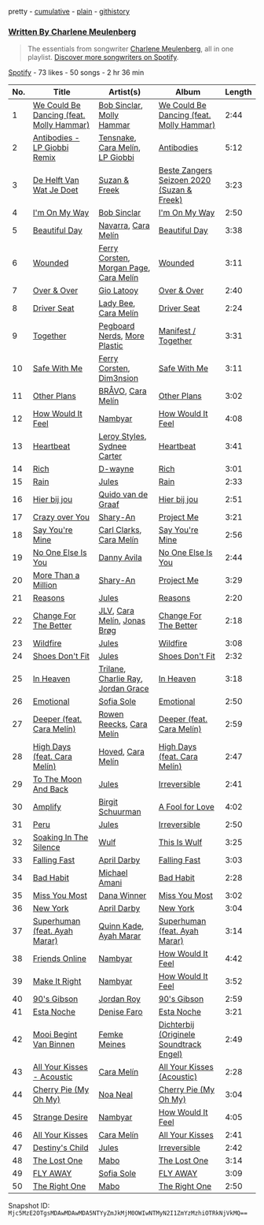 pretty - [cumulative](/playlists/cumulative/37i9dQZF1EFIT9yLhyYuHE.md) - [plain](/playlists/plain/37i9dQZF1EFIT9yLhyYuHE) - [githistory](https://github.githistory.xyz/mackorone/spotify-playlist-archive/blob/main/playlists/plain/37i9dQZF1EFIT9yLhyYuHE)

### [Written By Charlene Meulenberg](https://open.spotify.com/playlist/37i9dQZF1EFIT9yLhyYuHE)

> The essentials from songwriter <a href="https://artists.spotify.com/songwriter/41ePM6C85zfhtOuTEfuooq">Charlene Meulenberg</a>, all in one playlist\. <a href="spotify:genre:0JQ5DAqbMKFSCjnQr8QZ3O">Discover more songwriters on Spotify</a>.

[Spotify](https://open.spotify.com/user/spotify) - 73 likes - 50 songs - 2 hr 36 min

| No. | Title | Artist(s) | Album | Length |
|---|---|---|---|---|
| 1 | [We Could Be Dancing \(feat\. Molly Hammar\)](https://open.spotify.com/track/367BbT7Cg2xZLv5redErC9) | [Bob Sinclar](https://open.spotify.com/artist/5YFS41yoX0YuFY39fq21oN), [Molly Hammar](https://open.spotify.com/artist/4mh3iy6yf2oZYSiy2fdccM) | [We Could Be Dancing \(feat\. Molly Hammar\)](https://open.spotify.com/album/6DdE4wnc55MRvUJakqPECB) | 2:44 |
| 2 | [Antibodies \- LP Giobbi Remix](https://open.spotify.com/track/6a8LfgC5aAaHNhsQcGQY1r) | [Tensnake](https://open.spotify.com/artist/75nC6MXUalYZSOd7OfNkwq), [Cara Melín](https://open.spotify.com/artist/4jPA6KrvGWwAnWwCAo3gk8), [LP Giobbi](https://open.spotify.com/artist/3oKnyRhYWzNsTiss5n4Z1J) | [Antibodies](https://open.spotify.com/album/4hAoKf5xkhdK0myoWXKQgS) | 5:12 |
| 3 | [De Helft Van Wat Je Doet](https://open.spotify.com/track/7f2rMSEF8WLqcbd6tvwlH1) | [Suzan & Freek](https://open.spotify.com/artist/77IW5ZK1smDQYYKDCQugXh) | [Beste Zangers Seizoen 2020 \(Suzan & Freek\)](https://open.spotify.com/album/1WN1OQhwJ4yOjZlVWgUxFo) | 3:23 |
| 4 | [I'm On My Way](https://open.spotify.com/track/3iXgSRk7u8qcnM5xOsxyVw) | [Bob Sinclar](https://open.spotify.com/artist/5YFS41yoX0YuFY39fq21oN) | [I'm On My Way](https://open.spotify.com/album/1fuchE5QF91ApbeNXMkt1O) | 2:50 |
| 5 | [Beautiful Day](https://open.spotify.com/track/66wc1L7gytArP1Djm4AHfB) | [Navarra](https://open.spotify.com/artist/0sicYxfFEHrVTYM4BjOvFA), [Cara Melín](https://open.spotify.com/artist/4jPA6KrvGWwAnWwCAo3gk8) | [Beautiful Day](https://open.spotify.com/album/4SlcKMw18CQGyMAUPvQ00t) | 3:38 |
| 6 | [Wounded](https://open.spotify.com/track/3NQ2JBHK5OAzblu8z5KUVj) | [Ferry Corsten](https://open.spotify.com/artist/2ohlvFf9PBsDELdRstPtlP), [Morgan Page](https://open.spotify.com/artist/1N9n8MSxrr4Emhb566493b), [Cara Melín](https://open.spotify.com/artist/4jPA6KrvGWwAnWwCAo3gk8) | [Wounded](https://open.spotify.com/album/7xZ0s3f04T77DRVHJFtfjP) | 3:11 |
| 7 | [Over & Over](https://open.spotify.com/track/1ter4BKAd1mVhMfdeKWN67) | [Gio Latooy](https://open.spotify.com/artist/5ssoO5NLjNQNmh5kfEPSnc) | [Over & Over](https://open.spotify.com/album/1oueMBIUYKjvdfPshNAYZJ) | 2:40 |
| 8 | [Driver Seat](https://open.spotify.com/track/1fz2v249urtwg6MNZs4zok) | [Lady Bee](https://open.spotify.com/artist/5WuoHUDzojO8oto22ahnwN), [Cara Melín](https://open.spotify.com/artist/4jPA6KrvGWwAnWwCAo3gk8) | [Driver Seat](https://open.spotify.com/album/47k5ofEOAaGTkQvgrONMYL) | 2:24 |
| 9 | [Together](https://open.spotify.com/track/5wPRJfP6UZXYori1sb1SJx) | [Pegboard Nerds](https://open.spotify.com/artist/0lLY20XpZ9yDobkbHI7u1y), [More Plastic](https://open.spotify.com/artist/2pTv3pLM9Cw3tblbBHOAzN) | [Manifest / Together](https://open.spotify.com/album/6LIlh3rGjisJpKV3z3BMR8) | 3:31 |
| 10 | [Safe With Me](https://open.spotify.com/track/2I6F1Xu6y9nPAEla7NrmT5) | [Ferry Corsten](https://open.spotify.com/artist/2ohlvFf9PBsDELdRstPtlP), [Dim3nsion](https://open.spotify.com/artist/7vEd9uAqFgC4p4EOXiFuQL) | [Safe With Me](https://open.spotify.com/album/2IR1QK7GoNHzHG1RrcMhr9) | 3:11 |
| 11 | [Other Plans](https://open.spotify.com/track/4uWMxLWuqmUeOwgJFH7PFY) | [BRÅVO](https://open.spotify.com/artist/5wbXEmUKBwInLhJS5Bmbqw), [Cara Melín](https://open.spotify.com/artist/4jPA6KrvGWwAnWwCAo3gk8) | [Other Plans](https://open.spotify.com/album/06xI01SVbw3zfc0Ql9jnFd) | 3:02 |
| 12 | [How Would It Feel](https://open.spotify.com/track/5krCHvSTbLRJOVJ3s0xD2d) | [Nambyar](https://open.spotify.com/artist/2OVh8vBXmBS9Sc5w6G5Ko9) | [How Would It Feel](https://open.spotify.com/album/3ZGIUHyrzEsvkE6e6OQAOd) | 4:08 |
| 13 | [Heartbeat](https://open.spotify.com/track/6rs9noqED5d5SRVfK5evQC) | [Leroy Styles](https://open.spotify.com/artist/2MoxYOhy9ooC8KRcdgIFif), [Sydnee Carter](https://open.spotify.com/artist/2URnDoxQb8QV2GlfMVDy99) | [Heartbeat](https://open.spotify.com/album/3gzilPfL1qhPsSKjJ4RYlO) | 3:41 |
| 14 | [Rich](https://open.spotify.com/track/1kdyUzi1y72m0bimHV4LOQ) | [D\-wayne](https://open.spotify.com/artist/7s8qj3Bzbzoyw1t1y88GuX) | [Rich](https://open.spotify.com/album/0yDc9SCVT5ZUxU5SrKueCa) | 3:01 |
| 15 | [Rain](https://open.spotify.com/track/78FgNtnQF3jTje0xn9HME8) | [Jules](https://open.spotify.com/artist/4e2hDERmPLsXiJlO9SjC1J) | [Rain](https://open.spotify.com/album/0uldlY1QLhM67agkczYEhk) | 2:33 |
| 16 | [Hier bij jou](https://open.spotify.com/track/4ppcWL675MFv1NRVP1SH6A) | [Quido van de Graaf](https://open.spotify.com/artist/0EeBSdffc4ckG8Yh9HOPuj) | [Hier bij jou](https://open.spotify.com/album/43dUIyykCYWuvmnia0Ab4t) | 2:51 |
| 17 | [Crazy over You](https://open.spotify.com/track/4xLVRYJxcQD9rPJmgxWpSS) | [Shary\-An](https://open.spotify.com/artist/4YJo8C4fQjZXRewIuH6rnc) | [Project Me](https://open.spotify.com/album/63Dbmdt0RTxUDXzQl4ZhIj) | 3:21 |
| 18 | [Say You're Mine](https://open.spotify.com/track/2i0YLaDthw6Zi1mwIW7E0o) | [Carl Clarks](https://open.spotify.com/artist/3OE3dz6RhP1rdri5pcQY0c), [Cara Melín](https://open.spotify.com/artist/4jPA6KrvGWwAnWwCAo3gk8) | [Say You're Mine](https://open.spotify.com/album/7jdBTIrZUyapCtPEEvDwUx) | 2:56 |
| 19 | [No One Else Is You](https://open.spotify.com/track/2Ca9iYfiSZQI7McfsR4yHj) | [Danny Avila](https://open.spotify.com/artist/5y3G1B8cpCTaoq0uDgjwzH) | [No One Else Is You](https://open.spotify.com/album/68nfxAQeOzGqTJmSSLzqsx) | 2:44 |
| 20 | [More Than a Million](https://open.spotify.com/track/79Vy5vakQDBmibAFHSjINh) | [Shary\-An](https://open.spotify.com/artist/4YJo8C4fQjZXRewIuH6rnc) | [Project Me](https://open.spotify.com/album/63Dbmdt0RTxUDXzQl4ZhIj) | 3:29 |
| 21 | [Reasons](https://open.spotify.com/track/2FUC4I9jmrmanxKFpIfhu6) | [Jules](https://open.spotify.com/artist/4e2hDERmPLsXiJlO9SjC1J) | [Reasons](https://open.spotify.com/album/7kHWiBH2vYL6hdemhtct01) | 2:20 |
| 22 | [Change For The Better](https://open.spotify.com/track/0X0gfZVgyKJfAn1RUAEwOR) | [JLV](https://open.spotify.com/artist/5CBNhusqki2s2jp4Lo6i2L), [Cara Melín](https://open.spotify.com/artist/4jPA6KrvGWwAnWwCAo3gk8), [Jonas Brøg](https://open.spotify.com/artist/1xm9hG6S5fxyaUIhyGcEw3) | [Change For The Better](https://open.spotify.com/album/0KLp4ga9TmVQgYHxCIIk7P) | 2:18 |
| 23 | [Wildfire](https://open.spotify.com/track/49nNicMPTEcBbWTpmGcWa4) | [Jules](https://open.spotify.com/artist/4e2hDERmPLsXiJlO9SjC1J) | [Wildfire](https://open.spotify.com/album/1ZmKxky8sc2mBgLy55NDXO) | 3:08 |
| 24 | [Shoes Don't Fit](https://open.spotify.com/track/55V1yJ4L9psXIToQfm0tYB) | [Jules](https://open.spotify.com/artist/4e2hDERmPLsXiJlO9SjC1J) | [Shoes Don't Fit](https://open.spotify.com/album/7lipg4JiN387jItTUkzb1j) | 2:32 |
| 25 | [In Heaven](https://open.spotify.com/track/4uINEnAkWBH93gpB0dyhCd) | [Trilane](https://open.spotify.com/artist/4hEojNVUgNvXDE8Aem4P7h), [Charlie Ray](https://open.spotify.com/artist/5E0lRlMBtVgbEo3gsn8UuF), [Jordan Grace](https://open.spotify.com/artist/0NST5cNxDtRZuToY6ngC0k) | [In Heaven](https://open.spotify.com/album/4k5Qgmcc24xPOMBb1DCr4f) | 3:18 |
| 26 | [Emotional](https://open.spotify.com/track/09a4XeVIPNsXSM91WkvOFe) | [Sofia Sole](https://open.spotify.com/artist/7l4Os2z0JD7Lz8lKcBDdRO) | [Emotional](https://open.spotify.com/album/7m7RlX0aZW7TIjLH24Pv1N) | 2:50 |
| 27 | [Deeper \(feat\. Cara Melín\)](https://open.spotify.com/track/4lvG9yuPy6yOoDqtvonzPK) | [Rowen Reecks](https://open.spotify.com/artist/7MW3lTs9G10C55or1KZrwQ), [Cara Melín](https://open.spotify.com/artist/4jPA6KrvGWwAnWwCAo3gk8) | [Deeper \(feat\. Cara Melín\)](https://open.spotify.com/album/4N6hEqbRIBGl8sZbYF8QTB) | 2:59 |
| 28 | [High Days \(feat\. Cara Melín\)](https://open.spotify.com/track/2SVFPq7AIQjuFTjHMDgHnP) | [Hoved](https://open.spotify.com/artist/6aH5wUamNyPqimXRBt67k1), [Cara Melín](https://open.spotify.com/artist/4jPA6KrvGWwAnWwCAo3gk8) | [High Days \(feat\. Cara Melín\)](https://open.spotify.com/album/7I8QZ0ODUcU4jkvQ54Ldd7) | 2:47 |
| 29 | [To The Moon And Back](https://open.spotify.com/track/1VpGCuCz9Xl05lUn9VY2Yk) | [Jules](https://open.spotify.com/artist/4e2hDERmPLsXiJlO9SjC1J) | [Irreversible](https://open.spotify.com/album/4qmfxCE5ggeqEMx85yj2jG) | 2:41 |
| 30 | [Amplify](https://open.spotify.com/track/2fFldkVRbdYP92VA59AgSE) | [Birgit Schuurman](https://open.spotify.com/artist/3t8YK94jSx9SebLHxsrAba) | [A Fool for Love](https://open.spotify.com/album/7sQxXhdvCjZImo0WsWthAZ) | 4:02 |
| 31 | [Peru](https://open.spotify.com/track/7qr0v1QyIED6i8BqdTmC3z) | [Jules](https://open.spotify.com/artist/4e2hDERmPLsXiJlO9SjC1J) | [Irreversible](https://open.spotify.com/album/4qmfxCE5ggeqEMx85yj2jG) | 2:50 |
| 32 | [Soaking In The Silence](https://open.spotify.com/track/3ryw2lnxtPXu3TjLsl25pP) | [Wulf](https://open.spotify.com/artist/134sCDSe1w2zPnfCG4hT0f) | [This Is Wulf](https://open.spotify.com/album/7BIbiX7wrPRaXuJ2RZ37kK) | 3:25 |
| 33 | [Falling Fast](https://open.spotify.com/track/0VsMUwqiV7vQpTBcyQFJiN) | [April Darby](https://open.spotify.com/artist/3hYoiohAx0QaaQ6bKfBmyq) | [Falling Fast](https://open.spotify.com/album/6SrZvzG41xmPawJTZSxfiQ) | 3:03 |
| 34 | [Bad Habit](https://open.spotify.com/track/0CEr4FjLrq3rXGOX3QpL2O) | [Michael Amani](https://open.spotify.com/artist/2NXXWnN62QbWBGoHCyKrTn) | [Bad Habit](https://open.spotify.com/album/5fLCMpxPwZk9au9gtZbqmf) | 2:28 |
| 35 | [Miss You Most](https://open.spotify.com/track/4QQFlHyNpedDjuuOR90Yqv) | [Dana Winner](https://open.spotify.com/artist/6pmObcotPmooyBYA0PbxPW) | [Miss You Most](https://open.spotify.com/album/1SzmOnjcX1PtQzoMC41RkW) | 3:02 |
| 36 | [New York](https://open.spotify.com/track/4AaMBpuRCnQ0vmRG2zRyFv) | [April Darby](https://open.spotify.com/artist/3hYoiohAx0QaaQ6bKfBmyq) | [New York](https://open.spotify.com/album/6JxiDe2Xa9BtRJ5XPEaplo) | 3:04 |
| 37 | [Superhuman \(feat\. Ayah Marar\)](https://open.spotify.com/track/3BOu7SntVrw7jkFg5ANhNe) | [Quinn Kade](https://open.spotify.com/artist/2fHyZlpgjfughLEGPIDPKF), [Ayah Marar](https://open.spotify.com/artist/4xQ2BGOBUXgjxO2PAhrIyS) | [Superhuman \(feat\. Ayah Marar\)](https://open.spotify.com/album/4d3MBnfoyldBOHNBZiCfNy) | 3:14 |
| 38 | [Friends Online](https://open.spotify.com/track/2yiBmShIPmx7UqotxC25gd) | [Nambyar](https://open.spotify.com/artist/2OVh8vBXmBS9Sc5w6G5Ko9) | [How Would It Feel](https://open.spotify.com/album/3ZGIUHyrzEsvkE6e6OQAOd) | 4:42 |
| 39 | [Make It Right](https://open.spotify.com/track/2lW49SW32TCCt5qj9LfiKc) | [Nambyar](https://open.spotify.com/artist/2OVh8vBXmBS9Sc5w6G5Ko9) | [How Would It Feel](https://open.spotify.com/album/3ZGIUHyrzEsvkE6e6OQAOd) | 3:52 |
| 40 | [90's Gibson](https://open.spotify.com/track/0K5b1Mllvlhg5vroZjHaik) | [Jordan Roy](https://open.spotify.com/artist/0Xbe5WowYl9OkE5bMMs7vp) | [90's Gibson](https://open.spotify.com/album/1rVN6ndCttiTdkIgBwsm4b) | 2:59 |
| 41 | [Esta Noche](https://open.spotify.com/track/67v9RxHvSKpuKAMiayfXYP) | [Denise Faro](https://open.spotify.com/artist/2FtfhftN2XCuRFblobGGDX) | [Esta Noche](https://open.spotify.com/album/1wO5BYi995trUEdWvfSk61) | 3:21 |
| 42 | [Mooi Begint Van Binnen](https://open.spotify.com/track/5C3cHlD6KyIBaeUpKXmbZp) | [Femke Meines](https://open.spotify.com/artist/008zrqBEErn7XcCzTxwNoV) | [Dichterbij \(Originele Soundtrack Engel\)](https://open.spotify.com/album/1OLJRUMxSCmUSz5kV6WbHX) | 2:49 |
| 43 | [All Your Kisses \- Acoustic](https://open.spotify.com/track/1u5jjtVuVOimNEyfmIUzhA) | [Cara Melín](https://open.spotify.com/artist/4jPA6KrvGWwAnWwCAo3gk8) | [All Your Kisses \(Acoustic\)](https://open.spotify.com/album/4NI8xIoY0qojBv2fMU46f1) | 2:28 |
| 44 | [Cherry Pie \(My Oh My\)](https://open.spotify.com/track/7piQg3hJYM8s3BlFEoLZh5) | [Noa Neal](https://open.spotify.com/artist/2eiRmGrpDvwwyVwkDWbtKD) | [Cherry Pie \(My Oh My\)](https://open.spotify.com/album/2VdmVBxp1ZRfDUjTjk6Gxw) | 3:04 |
| 45 | [Strange Desire](https://open.spotify.com/track/7HgpfbhruGC6bX8BYzRlqo) | [Nambyar](https://open.spotify.com/artist/2OVh8vBXmBS9Sc5w6G5Ko9) | [How Would It Feel](https://open.spotify.com/album/3ZGIUHyrzEsvkE6e6OQAOd) | 4:05 |
| 46 | [All Your Kisses](https://open.spotify.com/track/0WnqVkeUxgbi8A1DchJx9o) | [Cara Melín](https://open.spotify.com/artist/4jPA6KrvGWwAnWwCAo3gk8) | [All Your Kisses](https://open.spotify.com/album/7AEzkVcSRLqyDwC2m39sPx) | 2:41 |
| 47 | [Destiny's Child](https://open.spotify.com/track/1ZSSboAHLZZUPhXgAfHA8J) | [Jules](https://open.spotify.com/artist/4e2hDERmPLsXiJlO9SjC1J) | [Irreversible](https://open.spotify.com/album/4qmfxCE5ggeqEMx85yj2jG) | 2:42 |
| 48 | [The Lost One](https://open.spotify.com/track/1GwIQTJWPl4Ok3uZ2dIHnV) | [Mabo](https://open.spotify.com/artist/6XxrlKH1iahSmaUDcyS5Rt) | [The Lost One](https://open.spotify.com/album/5ANQGGco2PooDfulRsUGEB) | 3:14 |
| 49 | [FLY AWAY](https://open.spotify.com/track/6xcC3CXu7MI0HFzSF5Zkh5) | [Sofia Sole](https://open.spotify.com/artist/7l4Os2z0JD7Lz8lKcBDdRO) | [FLY AWAY](https://open.spotify.com/album/60qE1C65gbxL7oStfjNGYE) | 3:09 |
| 50 | [The Right One](https://open.spotify.com/track/7l37dMgsRHPOb7yk34f78w) | [Mabo](https://open.spotify.com/artist/6XxrlKH1iahSmaUDcyS5Rt) | [The Right One](https://open.spotify.com/album/0Hl4BSPGz624co8VIfRegt) | 2:50 |

Snapshot ID: `Mjc5MzE2OTgsMDAwMDAwMDA5NTYyZmJkMjM0OWIwNTMyN2I1ZmYzMzhiOTRkNjVkMQ==`
